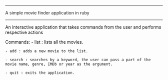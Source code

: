 ********************************************************************************************************
A simple movie finder application in ruby
********************************************************************************************************
An interactive application that takes commands from the user 
and performs respective actions

Commands:
	- list : lists all the movies.
	
	- add : adds a new movie to the list.
	
	- search : searches by a keyword, the user can pass a part of the movie name, genre, IMDb or year as the argument.
	
	- quit : exits the application.
	

